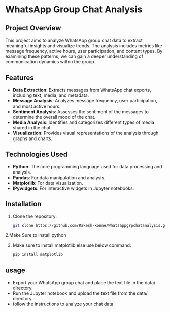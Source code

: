 # WhatsApp Group Chat Analysis

## Project Overview

This project aims to analyze WhatsApp group chat data to extract meaningful insights and visualize trends. 
The analysis includes metrics like message frequency, active hours, user participation, and content types.
By examining these patterns, we can gain a deeper understanding of communication dynamics within the group.

## Features

- **Data Extraction**: Extracts messages from WhatsApp chat exports, including text, media, and metadata.
- **Message Analysis**: Analyzes message frequency, user participation, and most active hours.
- **Sentiment Analysis**: Assesses the sentiment of the messages to determine the overall mood of the chat.
- **Media Analysis**: Identifies and categorizes different types of media shared in the chat.
- **Visualization**: Provides visual representations of the analysis through graphs and charts.

## Technologies Used

- **Python**: The core programming language used for data processing and analysis.
- **Pandas**: For data manipulation and analysis.
- **Matplotlib**: For data visualization.
- **IPywidgets**: For interactive widgets in Jupyter notebooks.

## Installation

1. Clone the repository:
   ```bash
   git clone https://github.com/Rakesh-konne/Whatsappgrpchatanalysis.git
2.Make Sure to install python 

3. Make sure to install matplotlib else use below command:
   ```bash
   pip install matplotlib

## usage
- Export your WhatsApp group chat and place the text file in the data/ directory.
- Run the Jupyter notebook and upload the text file from the data/ directory.
- follow the instructions to analyze your chat data



